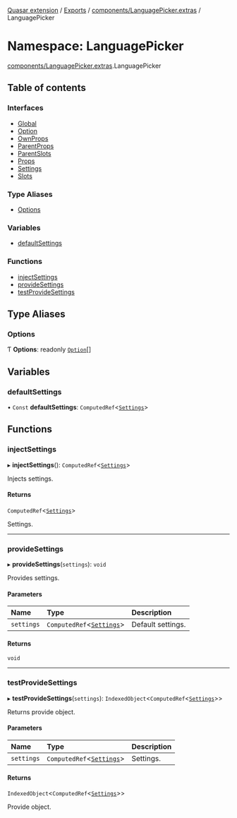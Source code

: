 [Quasar extension](../index.md) / [Exports](../modules.md) / [components/LanguagePicker.extras](components_LanguagePicker_extras.md) / LanguagePicker

# Namespace: LanguagePicker

[components/LanguagePicker.extras](components_LanguagePicker_extras.md).LanguagePicker

## Table of contents

### Interfaces

- [Global](../interfaces/components_LanguagePicker_extras.LanguagePicker.Global.md)
- [Option](../interfaces/components_LanguagePicker_extras.LanguagePicker.Option.md)
- [OwnProps](../interfaces/components_LanguagePicker_extras.LanguagePicker.OwnProps.md)
- [ParentProps](../interfaces/components_LanguagePicker_extras.LanguagePicker.ParentProps.md)
- [ParentSlots](../interfaces/components_LanguagePicker_extras.LanguagePicker.ParentSlots.md)
- [Props](../interfaces/components_LanguagePicker_extras.LanguagePicker.Props.md)
- [Settings](../interfaces/components_LanguagePicker_extras.LanguagePicker.Settings.md)
- [Slots](../interfaces/components_LanguagePicker_extras.LanguagePicker.Slots.md)

### Type Aliases

- [Options](components_LanguagePicker_extras.LanguagePicker.md#options)

### Variables

- [defaultSettings](components_LanguagePicker_extras.LanguagePicker.md#defaultsettings)

### Functions

- [injectSettings](components_LanguagePicker_extras.LanguagePicker.md#injectsettings)
- [provideSettings](components_LanguagePicker_extras.LanguagePicker.md#providesettings)
- [testProvideSettings](components_LanguagePicker_extras.LanguagePicker.md#testprovidesettings)

## Type Aliases

### Options

Ƭ **Options**: readonly [`Option`](../interfaces/components_LanguagePicker_extras.LanguagePicker.Option.md)[]

## Variables

### defaultSettings

• `Const` **defaultSettings**: `ComputedRef`<[`Settings`](../interfaces/components_LanguagePicker_extras.LanguagePicker.Settings.md)\>

## Functions

### injectSettings

▸ **injectSettings**(): `ComputedRef`<[`Settings`](../interfaces/components_LanguagePicker_extras.LanguagePicker.Settings.md)\>

Injects settings.

#### Returns

`ComputedRef`<[`Settings`](../interfaces/components_LanguagePicker_extras.LanguagePicker.Settings.md)\>

Settings.

___

### provideSettings

▸ **provideSettings**(`settings`): `void`

Provides settings.

#### Parameters

| Name | Type | Description |
| :------ | :------ | :------ |
| `settings` | `ComputedRef`<[`Settings`](../interfaces/components_LanguagePicker_extras.LanguagePicker.Settings.md)\> | Default settings. |

#### Returns

`void`

___

### testProvideSettings

▸ **testProvideSettings**(`settings`): `IndexedObject`<`ComputedRef`<[`Settings`](../interfaces/components_LanguagePicker_extras.LanguagePicker.Settings.md)\>\>

Returns provide object.

#### Parameters

| Name | Type | Description |
| :------ | :------ | :------ |
| `settings` | `ComputedRef`<[`Settings`](../interfaces/components_LanguagePicker_extras.LanguagePicker.Settings.md)\> | Settings. |

#### Returns

`IndexedObject`<`ComputedRef`<[`Settings`](../interfaces/components_LanguagePicker_extras.LanguagePicker.Settings.md)\>\>

Provide object.
